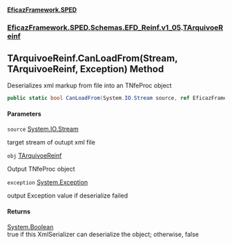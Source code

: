 #### [EficazFramework.SPED](EficazFrameworkSPED.md 'EficazFramework SPED')
### [EficazFramework.SPED.Schemas.EFD_Reinf.v1_05](EficazFramework.SPED.Schemas.EFD_Reinf.v1_05.md 'EficazFramework.SPED.Schemas.EFD_Reinf.v1_05').[TArquivoeReinf](EficazFramework.SPED.Schemas.EFD_Reinf.v1_05/TArquivoeReinf.md 'EficazFramework.SPED.Schemas.EFD_Reinf.v1_05.TArquivoeReinf')

## TArquivoeReinf.CanLoadFrom(Stream, TArquivoeReinf, Exception) Method

Deserializes xml markup from file into an TNfeProc object

```csharp
public static bool CanLoadFrom(System.IO.Stream source, ref EficazFramework.SPED.Schemas.EFD_Reinf.v1_05.TArquivoeReinf obj, ref System.Exception exception);
```
#### Parameters

<a name='EficazFramework.SPED.Schemas.EFD_Reinf.v1_05.TArquivoeReinf.CanLoadFrom(System.IO.Stream,EficazFramework.SPED.Schemas.EFD_Reinf.v1_05.TArquivoeReinf,System.Exception).source'></a>

`source` [System.IO.Stream](https://docs.microsoft.com/en-us/dotnet/api/System.IO.Stream 'System.IO.Stream')

target stream of outupt xml file

<a name='EficazFramework.SPED.Schemas.EFD_Reinf.v1_05.TArquivoeReinf.CanLoadFrom(System.IO.Stream,EficazFramework.SPED.Schemas.EFD_Reinf.v1_05.TArquivoeReinf,System.Exception).obj'></a>

`obj` [TArquivoeReinf](EficazFramework.SPED.Schemas.EFD_Reinf.v1_05/TArquivoeReinf.md 'EficazFramework.SPED.Schemas.EFD_Reinf.v1_05.TArquivoeReinf')

Output TNfeProc object

<a name='EficazFramework.SPED.Schemas.EFD_Reinf.v1_05.TArquivoeReinf.CanLoadFrom(System.IO.Stream,EficazFramework.SPED.Schemas.EFD_Reinf.v1_05.TArquivoeReinf,System.Exception).exception'></a>

`exception` [System.Exception](https://docs.microsoft.com/en-us/dotnet/api/System.Exception 'System.Exception')

output Exception value if deserialize failed

#### Returns
[System.Boolean](https://docs.microsoft.com/en-us/dotnet/api/System.Boolean 'System.Boolean')  
true if this XmlSerializer can deserialize the object; otherwise, false